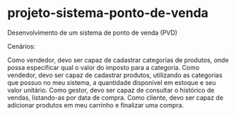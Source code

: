 # projeto-sistema-ponto-de-venda
Desenvolvimento de um sistema de ponto de venda (PVD)

Cenários:

Como vendedor, devo ser capaz de cadastrar categorias de produtos, onde possa especificar qual o valor do imposto para a categoria.
Como vendedor, devo ser capaz de cadastrar produtos, utilizando as categorias que possuo no meu sistema, a quantidade disponível em estoque e seu valor unitário.
Como gestor, devo ser capaz de consultar o histórico de vendas, listando-as por data de compra.
Como cliente, devo ser capaz de adicionar produtos em meu carrinho e finalizar uma compra.
